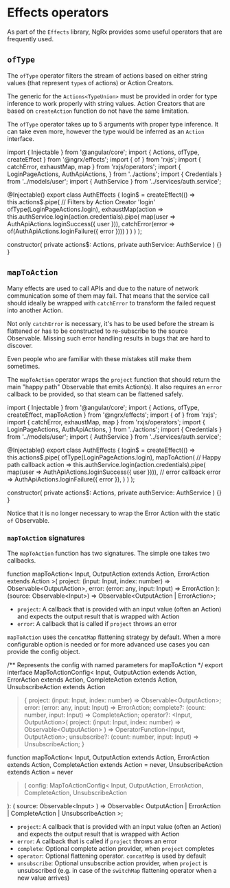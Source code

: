 # Effects operators

As part of the `Effects` library, NgRx provides some useful operators that are frequently
used. 


## `ofType`

The `ofType` operator filters the stream of actions based on either string
values (that represent `type`s of actions) or Action Creators.

The generic for the `Actions<TypeUnion>` must be provided in order for type 
inference to work properly with string values. Action Creators that are based on
`createAction` function do not have the same limitation.

The `ofType` operator takes up to 5 arguments with proper type inference. It can
take even more, however the type would be inferred as an `Action` interface.

<code-example header="auth.effects.ts">
import { Injectable } from '@angular/core';
import { Actions, ofType, createEffect } from '@ngrx/effects';
import { of } from 'rxjs';
import { catchError, exhaustMap, map } from 'rxjs/operators';
import {
  LoginPageActions,
  AuthApiActions,
} from '../actions';
import { Credentials } from '../models/user';
import { AuthService } from '../services/auth.service';

@Injectable()
export class AuthEffects {
  login$ = createEffect(() =>
    this.actions$.pipe(
      // Filters by Action Creator 'login'
      ofType(LoginPageActions.login),
      exhaustMap(action =>
        this.authService.login(action.credentials).pipe(
          map(user => AuthApiActions.loginSuccess({ user })),
          catchError(error => of(AuthApiActions.loginFailure({ error })))
        )
      )
    )
  );

  constructor(
    private actions$: Actions,
    private authService: AuthService
  ) {}
}
</code-example>

## `mapToAction`

Many effects are used to call APIs and due to the nature of network communication 
some of them may fail. That means that the service call should ideally be wrapped
with `catchError` to transform the failed request into another Action.

Not only `catchError` is necessary, it's has to be used before the stream is 
flattened or has to be constructed to re-subscribe to the source Observable.
Missing such error handling results in bugs that are hard to discover.

Even people who are familiar with these mistakes still make them sometimes.

The `mapToAction` operator wraps the `project` function that should return the main
"happy path" Observable that emits Action(s). It also requires an `error` callback
to be provided, so that steam can be flattened safely.

<code-example header="auth.effects.ts">
import { Injectable } from '@angular/core';
import { Actions, ofType, createEffect, mapToAction } from '@ngrx/effects';
import { of } from 'rxjs';
import { catchError, exhaustMap, map } from 'rxjs/operators';
import {
  LoginPageActions,
  AuthApiActions,
} from '../actions';
import { Credentials } from '../models/user';
import { AuthService } from '../services/auth.service';

@Injectable()
export class AuthEffects {
  login$ = createEffect(() =>
    this.actions$.pipe(
      ofType(LoginPageActions.login),
      mapToAction(
        // Happy path callback
        action => this.authService.login(action.credentials).pipe(
            map(user => AuthApiActions.loginSuccess({ user }))),
        // error callback
        error => AuthApiActions.loginFailure({ error }),
      )
    )
  );

  constructor(
    private actions$: Actions,
    private authService: AuthService
  ) {}
}
</code-example>

Notice that it is no longer necessary to wrap the Error Action with the static `of`
Observable.

### `mapToAction` signatures
The `mapToAction` function has two signatures. The simple one takes two callbacks.

<code-example header="mapToAction with two callbacks">
function mapToAction<
  Input,
  OutputAction extends Action,
  ErrorAction extends Action
>(
  project: (input: Input, index: number) => Observable&#60;OutputAction&#62;,
  error: (error: any, input: Input) => ErrorAction
): (source: Observable&#60;Input&#62;) => Observable&#60;OutputAction | ErrorAction&#62;;
</code-example>

- `project`: A callback that is provided with an input value (often an Action) and 
expects the output result that is wrapped with Action
- `error`: A callback that is called if `project` throws an error

`mapToAction` uses the `concatMap` flattening strategy by default. When a more 
configurable option is needed or for more advanced use cases you can provide 
the config object.

<code-example header="mapToAction with config">

/** Represents the config with named parameters for mapToAction */
export interface MapToActionConfig<
  Input,
  OutputAction extends Action,
  ErrorAction extends Action,
  CompleteAction extends Action,
  UnsubscribeAction extends Action
> {
  project: (input: Input, index: number) => Observable&#60;OutputAction&#62;;
  error: (error: any, input: Input) => ErrorAction;
  complete?: (count: number, input: Input) => CompleteAction;
  operator?: &#60;Input, OutputAction&#62;(
    project: (input: Input, index: number) => Observable&#60;OutputAction&#62;
  ) => OperatorFunction&#60;Input, OutputAction&#62;;
  unsubscribe?: (count: number, input: Input) => UnsubscribeAction;
}

function mapToAction<
  Input,
  OutputAction extends Action,
  ErrorAction extends Action,
  CompleteAction extends Action = never,
  UnsubscribeAction extends Action = never
>(
  config: MapToActionConfig<
    Input,
    OutputAction,
    ErrorAction,
    CompleteAction,
    UnsubscribeAction
  >
): (
  source: Observable&#60;Input&#62;
) => Observable&#60;
  OutputAction | ErrorAction | CompleteAction | UnsubscribeAction
&#62;;
</code-example>

- `project`: A callback that is provided with an input value (often an Action) and 
expects the output result that is wrapped with Action
- `error`: A callback that is called if `project` throws an error
- `complete`: Optional complete action provider, when `project` completes
- `operator`: Optional flattening operator. `concatMap` is used by default
- `unsubscribe`: Optional unsubscribe action provider, when `project` is unsubscribed 
(e.g. in case of the `switchMap` flattening operator when a new value arrives)

